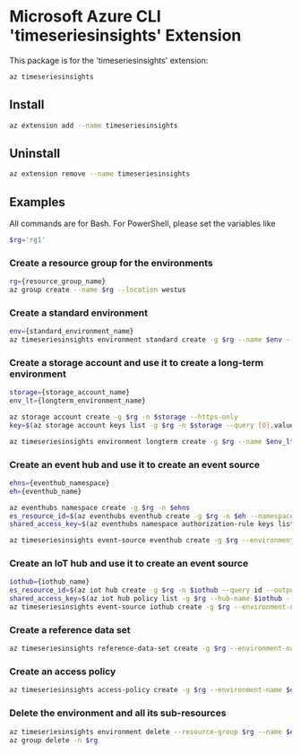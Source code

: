 Microsoft Azure CLI 'timeseriesinsights' Extension
==========================================

This package is for the 'timeseriesinsights' extension:

```sh
az timeseriesinsights
```

## Install

```sh
az extension add --name timeseriesinsights
```

## Uninstall

```sh
az extension remove --name timeseriesinsights
```

## Examples

All commands are for Bash. For PowerShell, please set the variables like 

```powershell
$rg='rg1'
```

### Create a resource group for the environments

```sh
rg={resource_group_name}
az group create --name $rg --location westus
```

### Create a standard environment

```sh
env={standard_environment_name}
az timeseriesinsights environment standard create -g $rg --name $env --location westus --sku-name S1 --sku-capacity 1 --data-retention-time 31 --partition-key-properties DeviceId1 --storage-limit-exceeded-behavior PauseIngress
```

### Create a storage account and use it to create a long-term environment

```sh
storage={storage_account_name}
env_lt={longterm_environment_name}

az storage account create -g $rg -n $storage --https-only
key=$(az storage account keys list -g $rg -n $storage --query [0].value --output tsv)

az timeseriesinsights environment longterm create -g $rg --name $env_lt --location westus --sku-name L1 --sku-capacity 1 --data-retention 7 --time-series-id-properties DeviceId1 --storage-account-name $storage --storage-management-key $key
```

### Create an event hub and use it to create an event source

```sh
ehns={eventhub_namespace}
eh={eventhub_name}

az eventhubs namespace create -g $rg -n $ehns
es_resource_id=$(az eventhubs eventhub create -g $rg -n $eh --namespace-name $ehns --query id --output tsv)
shared_access_key=$(az eventhubs namespace authorization-rule keys list -g $rg --namespace-name $ehns -n RootManageSharedAccessKey --query primaryKey --output tsv)

az timeseriesinsights event-source eventhub create -g $rg --environment-name $env --name {es1} --key-name RootManageSharedAccessKey --shared-access-key $shared_access_key --event-source-resource-id $es_resource_id --consumer-group-name '$Default' --timestamp-property-name DeviceId
```

### Create an IoT hub and use it to create an event source

```sh
iothub={iothub_name}
es_resource_id=$(az iot hub create -g $rg -n $iothub --query id --output tsv)
shared_access_key=$(az iot hub policy list -g $rg --hub-name $iothub --query "[?keyName=='iothubowner'].primaryKey" --output tsv)
az timeseriesinsights event-source iothub create -g $rg --environment-name $env --name {es2} --consumer-group-name '$Default' --key-name iothubowner --shared-access-key $shared_access_key --event-source-resource-id $es_resource_id --timestamp-property-name DeviceId
```

### Create a reference data set     

```sh
az timeseriesinsights reference-data-set create -g $rg --environment-name $env --name {rds} --key-properties DeviceId1 String DeviceFloor Double --data-string-comparison-behavior Ordinal
```

### Create an access policy

```sh
az timeseriesinsights access-policy create -g $rg --environment-name $env --name ap1 --principal-object-id 001 --description "some description" --roles Contributor Reader
```

### Delete the environment and all its sub-resources

```sh
az timeseriesinsights environment delete --resource-group $rg --name $env
az group delete -n $rg
```

